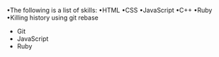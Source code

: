•The following is a list of skills:
•HTML
•CSS
•JavaScript
•C++
•Ruby
•Killing history using git rebase

* Git
* JavaScript
* Ruby